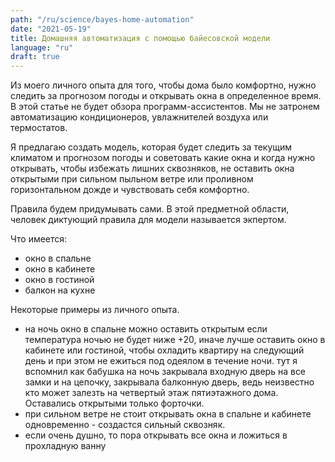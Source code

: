 ```yaml
---
path: "/ru/science/bayes-home-automation"
date: "2021-05-19"
title: Домашняя автоматизация с помощью байесовской модели
language: "ru"
draft: true
---
```


Из моего личного опыта для того, чтобы дома было комфортно, нужно следить за прогнозом погоды и открывать окна в определенное время. 
В этой статье не будет обзора программ-ассистентов. Мы не затронем автоматизацию кондиционеров, увлажнителей воздуха или термостатов.

Я предлагаю создать модель, которая будет следить за текущим климатом и прогнозом погоды и советовать какие окна и когда нужно открывать, чтобы избежать лишних сквозняков, не оставить окна открытыми при сильном пыльном ветре или проливном горизонтальном дожде и чувствовать себя комфортно.

Правила будем придумывать сами. В этой предметной области, человек диктующий правила для модели называется экпертом.

Что имеется:

- окно в спальне
- окно в кабинете
- окно в гостиной
- балкон на кухне

Некоторые примеры из личного опыта.

- на ночь окно в спальне можно оставить открытым если температура ночью не будет ниже +20, иначе лучше оставить окно в кабинете или гостиной, чтобы охладить квартиру на следующий день и при этом не ежиться под одеялом в течение ночи. тут я вспомнил как бабушка на ночь закрывала входную дверь на все замки и на цепочку, закрывала балконную дверь, ведь неизвестно кто может залезть на четвертый этаж пятиэтажного дома. Оставались открытыми только форточки.
- при сильном ветре не стоит открывать окна в спальне и кабинете одновременно - создастся сильный сквозняк.
- если очень душно, то пора открывать все окна и ложиться в прохладную ванну